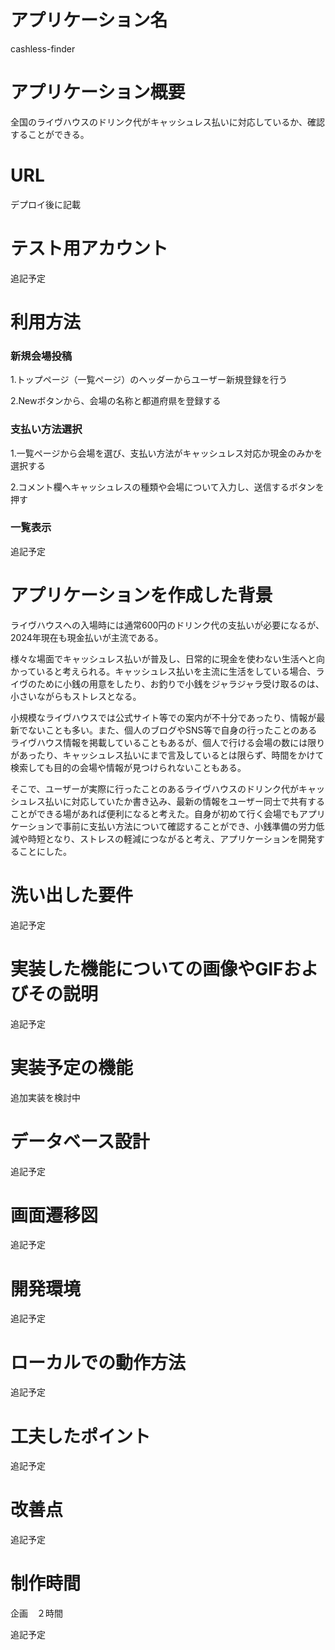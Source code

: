 # アプリケーション名

cashless-finder

# アプリケーション概要

全国のライヴハウスのドリンク代がキャッシュレス払いに対応しているか、確認することができる。

# URL

デプロイ後に記載

# テスト用アカウント

追記予定

# 利用方法

### 新規会場投稿

1.トップページ（一覧ページ）のヘッダーからユーザー新規登録を行う

2.Newボタンから、会場の名称と都道府県を登録する

### 支払い方法選択

1.一覧ページから会場を選び、支払い方法がキャッシュレス対応か現金のみかを選択する

2.コメント欄へキャッシュレスの種類や会場について入力し、送信するボタンを押す

### 一覧表示

追記予定

# アプリケーションを作成した背景

ライヴハウスへの入場時には通常600円のドリンク代の支払いが必要になるが、2024年現在も現金払いが主流である。

様々な場面でキャッシュレス払いが普及し、日常的に現金を使わない生活へと向かっていると考えられる。キャッシュレス払いを主流に生活をしている場合、ライヴのために小銭の用意をしたり、お釣りで小銭をジャラジャラ受け取るのは、小さいながらもストレスとなる。

小規模なライヴハウスでは公式サイト等での案内が不十分であったり、情報が最新でないことも多い。また、個人のブログやSNS等で自身の行ったことのあるライヴハウス情報を掲載していることもあるが、個人で行ける会場の数には限りがあったり、キャッシュレス払いにまで言及しているとは限らず、時間をかけて検索しても目的の会場や情報が見つけられないこともある。

そこで、ユーザーが実際に行ったことのあるライヴハウスのドリンク代がキャッシュレス払いに対応していたか書き込み、最新の情報をユーザー同士で共有することができる場があれば便利になると考えた。自身が初めて行く会場でもアプリケーションで事前に支払い方法について確認することができ、小銭準備の労力低減や時短となり、ストレスの軽減につながると考え、アプリケーションを開発することにした。

# 洗い出した要件

追記予定

# 実装した機能についての画像やGIFおよびその説明

追記予定

# 実装予定の機能

追加実装を検討中

# データベース設計

追記予定

# 画面遷移図

追記予定

# 開発環境

追記予定

# ローカルでの動作方法

追記予定

# 工夫したポイント

追記予定

# 改善点

追記予定

# 制作時間

企画　２時間

追記予定

